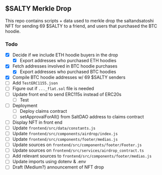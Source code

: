 ## $SALTY Merkle Drop

This repo contains scripts + data used to merkle drop the saltandsatoshi NFT for sending 69 $SALTY to a friend, and users that purchased the BTC hoodie.

### Todo
* [x] Decide if we include ETH hoodie buyers in the drop
    * [x] Export addresses who purchased ETH hoodies
* [x] Fetch addresses involved in BTC hoodie purchases
    * [x] Export addresses who purchased BTC hoodies
* [x] Compile BTC hoodie addresses w/ 69 $SALTY senders
* [ ] Add `TestERC1155.json`
* [ ] Figure out if `..._flat.sol` file is needed
* [ ] Update front end to send ERC115s instead of ERC20s
    * [ ] Test
* [ ] Deployment
    * [ ] Deploy claims contract
    * [ ] setApprovalForAll() from SaltDAO address to claims contract
* [ ] Display NFT in front end
* [ ] Update `frontend/src/data/constants.js`
* [ ] Update `frontend/src/components/airdrop/index.js`
* [ ] Update `frontend/src/components/footer/medias.js`
* [ ] Update sources on `frontend/src/components/footer/Footer.js`
* [ ] Update sources on `frontend/src/services/airdrop_contract.ts`
* [ ] Add relevant sources to `frontend/src/components/footer/medias.js`
* [ ] Update imports using dotenv & .env
* [ ] Draft (Medium?) announcement of NFT drop
